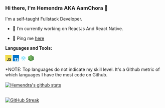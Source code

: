 ### Hi there, I'm Hemendra AKA AamChora 👋

I'm a self-taught Fullstack Developer.

- 🔭 I’m currently working on ReactJs And React Native.

- 💬 Ping me [here](https://www.instagram.com/aamchora/)

**Languages and Tools:**  

<code><img height="20" src="https://raw.githubusercontent.com/github/explore/80688e429a7d4ef2fca1e82350fe8e3517d3494d/topics/javascript/javascript.png"></code>
<code><img height="20" src="https://raw.githubusercontent.com/github/explore/80688e429a7d4ef2fca1e82350fe8e3517d3494d/topics/typescript/typescript.png"></code>
<code><img height="20" src="https://raw.githubusercontent.com/github/explore/80688e429a7d4ef2fca1e82350fe8e3517d3494d/topics/react/react.png"></code>
<code><img height="20" src="https://raw.githubusercontent.com/github/explore/80688e429a7d4ef2fca1e82350fe8e3517d3494d/topics/nodejs/nodejs.png"></code>    


*NOTE: Top languages do not indicate my skill level. It's a Github metric of which languages I have the most code on Github.


<a href="https://github.com/anuraghazra/github-readme-stats">
  <img align="center" src="https://github-readme-stats.vercel.app/api?username=HemendraKhatik&show_icons=true&include_all_commits=true&theme=material-palenight" alt="Hemendra's github stats" />
</a>
<br/>
<br/>


[![GitHub Streak](http://github-readme-streak-stats.herokuapp.com?user=HemendraKhatik&theme=dark&hide_border=true)](https://git.io/streak-stats)




